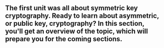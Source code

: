 ## The first unit was all about symmetric key cryptography. Ready to learn about asymmetric, or public key, cryptography? In this section, you'll get an overview of the topic, which will prepare you for the coming sections. 